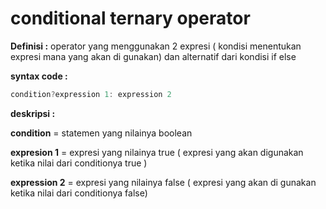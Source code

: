 # conditional ternary operator

**Definisi :** operator yang menggunakan 2 expresi \( kondisi menentukan expresi mana yang akan di gunakan\) dan alternatif dari kondisi if else

**syntax code :**

```javascript
condition?expression 1: expression 2
```

**deskripsi :** 

**condition** = statemen yang nilainya boolean  

 **expresion 1** = expresi yang nilainya true \( expresi yang akan digunakan ketika nilai dari conditionya true \) 

**expression 2** = expresi yang nilainya false \( expresi yang akan di gunakan ketika nilai dari conditionya false\)

